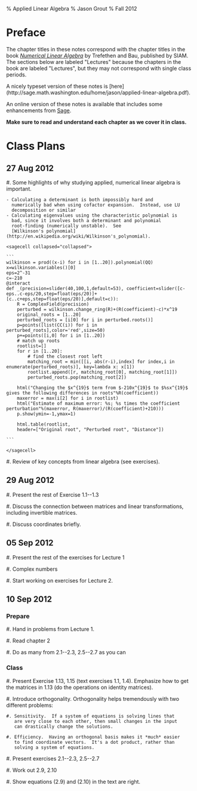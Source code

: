 % Applied Linear Algebra
% Jason Grout
% Fall 2012

<frontmatter>

Preface
=======

The chapter titles in these notes correspond with the chapter titles
in the book
[*Numerical Linear Algebra*](http://people.maths.ox.ac.uk/trefethen/text.html)
by Trefethen and Bau, published by SIAM.  The sections below are
labeled "Lectures" because the chapters in the book are labeled
"Lectures", but they may not correspond with single class periods.

<div class="html">A nicely typeset version of these notes is
[here](http://sage.math.washington.edu/home/jason/applied-linear-algebra.pdf).</div>

An online version of these notes is available that includes some
enhancements from [Sage](http://www.sagemath.org).

**Make sure to read and understand each chapter as we cover it in class.**

Class Plans
===========

27 Aug 2012
-----------

#. Some highlights of why studying applied, numerical linear algebra
 is important.

    - Calculating a determinant is both impossibly hard and
      numerically bad when using cofactor expansion.  Instead, use LU
      decomposition or similar
    - Calculating eigenvalues using the characteristic polynomial is
      bad, since it involves both a determinant and polynomial
      root-finding (numerically unstable).  See
      [Wilkinson's polynomial](http://en.wikipedia.org/wiki/Wilkinson's_polynomial).

    <sagecell collapsed="collapsed">

    ```
    wilkinson = prod((x-i) for i in [1..20]).polynomial(QQ)
    x=wilkinson.variables()[0]
    eps=2^-31
    c=-210
    @interact
    def _(precision=slider(40,100,1,default=53), coefficient=slider([c-eps..c-eps/20,step=float(eps/20)]+[c..c+eps,step=float(eps/20)],default=c)):
        R = ComplexField(precision)
        perturbed = wilkinson.change_ring(R)+(R(coefficient)-c)*x^19
        original_roots = [1..20]
        perturbed_roots = [i[0] for i in perturbed.roots()]
        p=points([list(CC(i)) for i in perturbed_roots],color='red',size=50)
        p+=points([i,0] for i in [1..20])
        # match up roots
        rootlist=[]
        for r in [1..20]:
            # find the closest root left
            matching_root = min([[i, abs(r-i),index] for index,i in enumerate(perturbed_roots)], key=lambda x: x[1])
            rootlist.append([r, matching_root[0], matching_root[1]])
            perturbed_roots.pop(matching_root[2])

        html("Changing the $x^{19}$ term from $-210x^{19}$ to $%sx^{19}$ gives the following differences in roots"%R(coefficient))
        maxerror = max(i[2] for i in rootlist)
        html("Estimate of maximum error: %s; %s times the coefficient perturbation"%(maxerror, R(maxerror)/(R(coefficient)+210)))
        p.show(ymin=-1,ymax=1)

        html.table(rootlist,
        header=["Original root", "Perturbed root", "Distance"])

    ```

    </sagecell>

#. Review of key concepts from linear algebra (see exercises).


29 Aug 2012
-----------

#. Present the rest of Exercise 1.1--1.3

#. Discuss the connection between matrices and linear transformations,
   including invertible matrices.

#. Discuss coordinates briefly.

05 Sep 2012
-----------

#. Present the rest of the exercises for Lecture 1

#. Complex numbers

#. Start working on exercises for Lecture 2.

10 Sep 2012
-----------

### Prepare

#. Hand in problems from Lecture 1.

#. Read chapter 2

#. Do as many from 2.1--2.3, 2.5--2.7 as you can

### Class

#. Present Exercise 1.13, 1.15 (text exercises 1.1, 1.4).  Emphasize
 how to get the matrices in 1.13 (do the operations on identity
 matrices).

#. Introduce orthogonality.  Orthogonality helps tremendously with two
 different problems:

    #. Sensitivity.  If a system of equations is solving lines that
       are very close to each other, then small changes in the input
       can drastically change the solutions.
   
    #. Efficiency.  Having an orthogonal basis makes it *much* easier
       to find coordinate vectors.  It's a dot product, rather than
       solving a system of equations.

#. Present exercises 2.1--2.3, 2.5--2.7

#. Work out 2.9, 2.10

#. Show equations (2.9) and (2.10) in the text are right.


</frontmatter>

<mainmatter>

